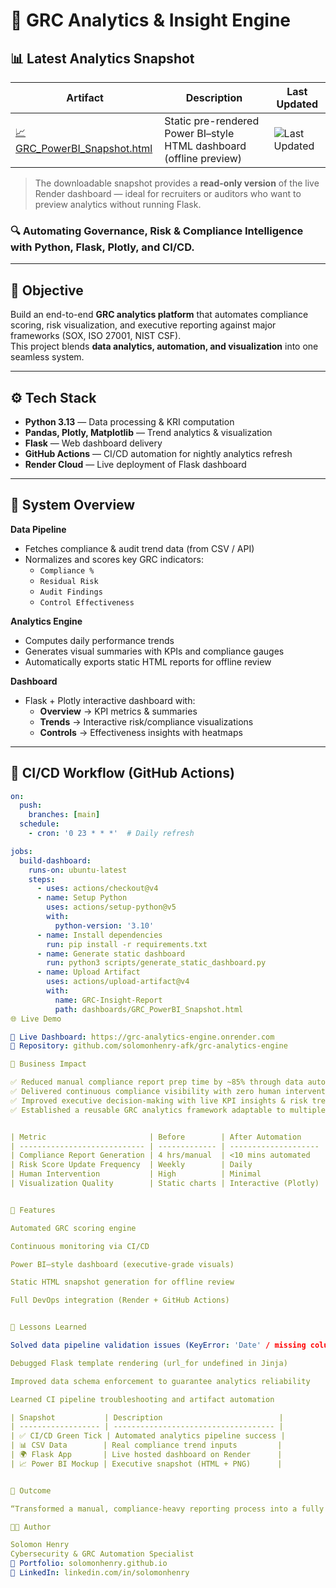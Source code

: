 # 🧩 GRC Analytics & Insight Engine

## 📊 Latest Analytics Snapshot

| Artifact | Description | Last Updated |
|-----------|--------------|--------------|
| [📈 GRC_PowerBI_Snapshot.html](https://github.com/solomonhenry-afk/grc-analytics-engine/releases/latest/download/GRC_PowerBI_Snapshot.html) | Static pre-rendered Power BI–style HTML dashboard (offline preview) | ![Last Updated](https://img.shields.io/github/last-commit/solomonhenry-afk/grc-analytics-engine?label=Updated&color=blue) |

> The downloadable snapshot provides a **read-only version** of the live Render dashboard — ideal for recruiters or auditors who want to preview analytics without running Flask.

### 🔍 Automating Governance, Risk & Compliance Intelligence with Python, Flask, Plotly, and CI/CD.

---

## 🎯 Objective
Build an end-to-end **GRC analytics platform** that automates compliance scoring, risk visualization, and executive reporting against major frameworks (SOX, ISO 27001, NIST CSF).  
This project blends **data analytics, automation, and visualization** into one seamless system.

---

## ⚙️ Tech Stack
- **Python 3.13** — Data processing & KRI computation  
- **Pandas, Plotly, Matplotlib** — Trend analytics & visualization  
- **Flask** — Web dashboard delivery  
- **GitHub Actions** — CI/CD automation for nightly analytics refresh  
- **Render Cloud** — Live deployment of Flask dashboard  

---

## 🧩 System Overview
**Data Pipeline**
- Fetches compliance & audit trend data (from CSV / API)
- Normalizes and scores key GRC indicators:
  - `Compliance %`
  - `Residual Risk`
  - `Audit Findings`
  - `Control Effectiveness`

**Analytics Engine**
- Computes daily performance trends
- Generates visual summaries with KPIs and compliance gauges
- Automatically exports static HTML reports for offline review

**Dashboard**
- Flask + Plotly interactive dashboard with:
  - **Overview** → KPI metrics & summaries  
  - **Trends** → Interactive risk/compliance visualizations  
  - **Controls** → Effectiveness insights with heatmaps  

---

## 🚀 CI/CD Workflow (GitHub Actions)
```yaml
on:
  push:
    branches: [main]
  schedule:
    - cron: '0 23 * * *'  # Daily refresh

jobs:
  build-dashboard:
    runs-on: ubuntu-latest
    steps:
      - uses: actions/checkout@v4
      - name: Setup Python
        uses: actions/setup-python@v5
        with:
          python-version: '3.10'
      - name: Install dependencies
        run: pip install -r requirements.txt
      - name: Generate static dashboard
        run: python3 scripts/generate_static_dashboard.py
      - name: Upload Artifact
        uses: actions/upload-artifact@v4
        with:
          name: GRC-Insight-Report
          path: dashboards/GRC_PowerBI_Snapshot.html
🌐 Live Demo

🔗 Live Dashboard: https://grc-analytics-engine.onrender.com
🔗 Repository: github.com/solomonhenry-afk/grc-analytics-engine

💼 Business Impact

✅ Reduced manual compliance report prep time by ~85% through data automation
✅ Delivered continuous compliance visibility with zero human intervention
✅ Improved executive decision-making with live KPI insights & risk trends
✅ Established a reusable GRC analytics framework adaptable to multiple standards


| Metric                       | Before        | After Automation     |
| ---------------------------- | ------------- | -------------------- |
| Compliance Report Generation | 4 hrs/manual  | <10 mins automated   |
| Risk Score Update Frequency  | Weekly        | Daily                |
| Human Intervention           | High          | Minimal              |
| Visualization Quality        | Static charts | Interactive (Plotly) |


🧰 Features

Automated GRC scoring engine

Continuous monitoring via CI/CD

Power BI–style dashboard (executive-grade visuals)

Static HTML snapshot generation for offline review

Full DevOps integration (Render + GitHub Actions)


🧠 Lessons Learned

Solved data pipeline validation issues (KeyError: 'Date' / missing columns)

Debugged Flask template rendering (url_for undefined in Jinja)

Improved data schema enforcement to guarantee analytics reliability

Learned CI pipeline troubleshooting and artifact automation

| Snapshot           | Description                          |
| ------------------ | ------------------------------------ |
| ✅ CI/CD Green Tick | Automated analytics pipeline success |
| 📊 CSV Data        | Real compliance trend inputs         |
| 🌍 Flask App       | Live hosted dashboard on Render      |
| 📈 Power BI Mockup | Executive snapshot (HTML + PNG)      |


🏁 Outcome

“Transformed a manual, compliance-heavy reporting process into a fully automated GRC intelligence system — merging analytics, automation, and DevOps into one.”

👨‍💻 Author

Solomon Henry
Cybersecurity & GRC Automation Specialist
🔗 Portfolio: solomonhenry.github.io
🔗 LinkedIn: linkedin.com/in/solomonhenry
